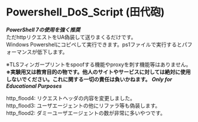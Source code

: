 # Powershell_DoS_Script (田代砲)
***PowerShell 7の使用を強く推奨***  
ただhttpリクエストをUA偽装して送りまくるだけです。  
Windows Powershelにコピペして実行できます。ps1ファイルで実行するとパフォーマンスが低下します。  
  
※TLSフィンガープリントをspoofする機能やproxyを刺す機能等はありません。  
**※実験用又は教育目的の物です。他人のサイトやサービスに対しては絶対に使用しないでください。これに関する一切の責任は負いかねます。**
***Only for Educational Purposes***

http_flood4: リクエストヘッダの内容を変更しました。  
http_flood3: ユーザエージェントの他にリファラ等も偽装します。  
http_flood2: ダミーユーザエージェントの数が非常に多いやつです。
